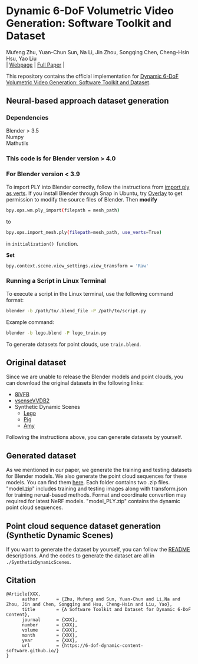 # Dynamic 6-DoF Volumetric Video Generation: Software Toolkit and Dataset
Mufeng Zhu, Yuan-Chun Sun, Na Li, Jin Zhou, Songqing Chen, Cheng-Hsin Hsu, Yao Liu<br>
| [Webpage](https://6-dof-dynamic-content-software.github.io/) | [Full Paper](#) |

This repository contains the official implementation for [Dynamic 6-DoF Volumetric Video Generation: Software Toolkit and Dataset](https://6-dof-dynamic-content-software.github.io/).

## Neural-based approach dataset generation
### Dependencies
Blender > 3.5 <br />
Numpy <br />
Mathutils
### This code is for Blender version > 4.0
### For Blender version < 3.9
To import PLY into Blender correctly, follow the instructions from [import ply as verts](https://github.com/TombstoneTumbleweedArt/import-ply-as-verts).
If you install Blender through Snap in Ubuntu, try [Overlay](https://snapcraft.io/overlay) to get permission to modify the source files of Blender. Then **modify** 
```bash
bpy.ops.wm.ply_import(filepath = mesh_path)
```  
to
```bash
bpy.ops.import_mesh.ply(filepath=mesh_path, use_verts=True)
```
in ```initialization() ```function.

**Set**
``` bash
bpy.context.scene.view_settings.view_transform = 'Raw'
```
### Running a Script in Linux Terminal
To execute a script in the Linux terminal, use the following command format:

```bash
blender -b /path/to/.blend_file -P /path/to/script.py
```

Example command:
```bash
blender -b lego.blend -P lego_train.py
```
To generate datasets for point clouds, use ```train.blend```. 

## Original dataset
Since we are unable to release the Blender models and point clouds, you can download the original datasets in the following links:
- [8iVFB](http://plenodb.jpeg.org/pc/8ilabs/)  
- [vsenseVVDB2](https://v-sense.scss.tcd.ie/research/vsensevvdb2-v-sense-volumetric-video-quality-database-2/)
- Synthetic Dynamic Scenes
    - [Lego](https://drive.google.com/drive/folders/128yBriW1IG_3NJ5Rp7APSTZsJqdJdfc1)  
    - [Pig](https://blendermarket.com/products/piggy-animations-vfx-grace)  
    - [Amy](https://studio.blender.org/characters/5f1ed640e9115ed35ea4b3fb/showcase/1/) 

Following the instructions above, you can generate datasets by yourself.

## Generated dataset
As we mentioned in our paper, we generate the training and testing datasets for Blender models. We also generate the point cloud sequences for these models. You can find them [here](https://rutgers.app.box.com/s/jod4sd95bfr5tcsoc06jiyjw6axfuven). Each folder contains two .zip files. "model.zip" includes training and testing images along with transform.json for training nerual-based methods. Format and coordinate convertion may required for latest NeRF models. "model_PLY.zip" contains the dynamic point cloud sequences. 

## Point cloud sequence dataset generation (Synthetic Dynamic Scenes)
If you want to generate the dataset by yourself, you can follow the [README](https://github.com/6-DoF-dynamic-content-software/software_code/tree/main/SyntheticDynamicScenes#blender-to-point-cloud) descriptions.
And the codes to generate the dataset are all in `./SyntheticDynamicScenes`.


<section class="section" id="citation">
  <div class="container is-max-desktop content">
    <h2 class="title">Citation</h2>
    <pre><code>@Article{XXX,
      author       = {Zhu, Mufeng and Sun, Yuan-Chun and Li,Na and Zhou, Jin and Chen, Songqing and Hsu, Cheng-Hsin and Liu, Yao},
      title        = {A Software Toolkit and Dataset for Dynamic 6-DoF Content},
      journal      = {XXX},
      number       = {XXX},
      volume       = {XXX},
      month        = {XXX},
      year         = {XXX},
      url          = {https://6-dof-dynamic-content-software.github.io/}
}</code></pre>
  </div>
</section>






